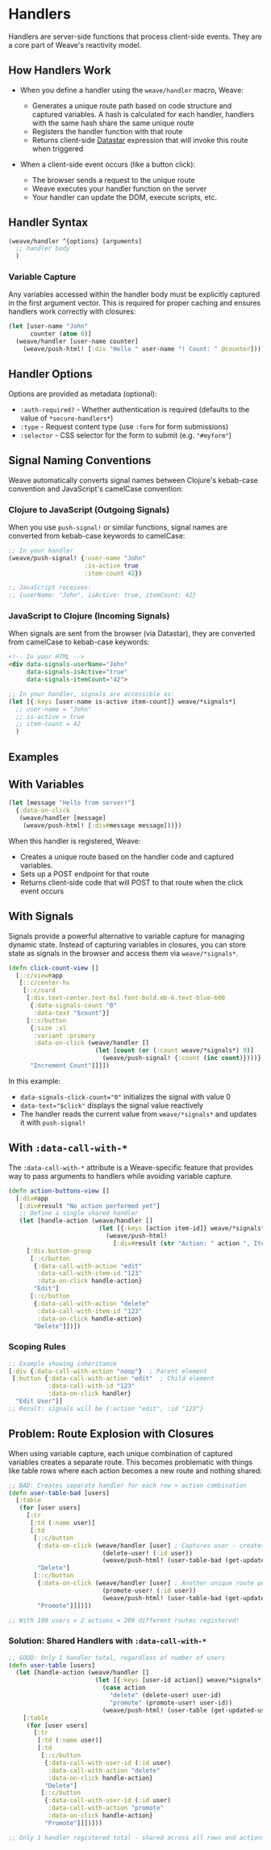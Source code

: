 # Handlers

Handlers are server-side functions that process client-side
events. They are a core part of Weave's reactivity model.

## How Handlers Work

- When you define a handler using the `weave/handler` macro, Weave:
    - Generates a unique route path based on code structure and
      captured variables. A hash is calculated for each handler,
      handlers with the same hash share the same unique route
    - Registers the handler function with that route
    - Returns client-side [Datastar](https://data-star.dev/)
      expression that will invoke this route when triggered

- When a client-side event occurs (like a button click):
    - The browser sends a request to the unique route
    - Weave executes your handler function on the server
    - Your handler can update the DOM, execute scripts, etc.

## Handler Syntax

```clojure
(weave/handler ^{options} [arguments]
  ;; handler body
  )
```

### Variable Capture

Any variables accessed within the handler body must be explicitly
captured in the first argument vector. This is required for proper
caching and ensures handlers work correctly with closures:

```clojure
(let [user-name "John"
      counter (atom 0)]
  (weave/handler [user-name counter]
    (weave/push-html! [:div "Hello " user-name "! Count: " @counter])))
```

## Handler Options

Options are provided as metadata (optional):

- `:auth-required?` - Whether authentication is required (defaults to
  the value of `*secure-handlers*`)
- `:type` - Request content type (use `:form` for form submissions)
- `:selector` - CSS selector for the form to submit (e.g. `"#myform"`)

## Signal Naming Conventions

Weave automatically converts signal names between Clojure's kebab-case
convention and JavaScript's camelCase convention:

### Clojure to JavaScript (Outgoing Signals)

When you use `push-signal!` or similar functions, signal names are
converted from kebab-case keywords to camelCase:

```clojure
;; In your handler
(weave/push-signal! {:user-name "John"
                     :is-active true
                     :item-count 42})

;; JavaScript receives:
;; {userName: "John", isActive: true, itemCount: 42}
```

### JavaScript to Clojure (Incoming Signals)

When signals are sent from the browser (via Datastar), they are
converted from camelCase to kebab-case keywords:

```html
<!-- In your HTML -->
<div data-signals-userName="John"
     data-signals-isActive="true"
     data-signals-itemCount="42">
```

```clojure
;; In your handler, signals are accessible as:
(let [{:keys [user-name is-active item-count]} weave/*signals*]
  ;; user-name = "John"
  ;; is-active = true
  ;; item-count = 42
  )
```

## Examples

## With Variables

```clojure
(let [message "Hello from server!"]
  {:data-on-click
   (weave/handler [message]
    (weave/push-html! [:div#message message]))})
```

When this handler is registered, Weave:

 - Creates a unique route based on the handler code and captured
   variables.
 - Sets up a POST endpoint for that route
 - Returns client-side code that will POST to that route when the
   click event occurs

## With Signals

Signals provide a powerful alternative to variable capture for
managing dynamic state. Instead of capturing variables in closures,
you can store state as signals in the browser and access them via
`weave/*signals*`.

```clojure
(defn click-count-view []
  [::c/view#app
   [::c/center-hv
    [::c/card
     [:div.text-center.text-6xl.font-bold.mb-6.text-blue-600
      {:data-signals-count "0"
       :data-text "$count"}]
     [::c/button
      {:size :xl
       :variant :primary
       :data-on-click (weave/handler []
                        (let [count (or (:count weave/*signals*) 0)]
                          (weave/push-signal! {:count (inc count)})))}
      "Increment Count"]]]])
```

In this example:

- `data-signals-click-count="0"` initializes the signal with value 0
- `data-text="$click"` displays the signal value reactively
- The handler reads the current value from `weave/*signals*` and
  updates it with `push-signal!`

## With `:data-call-with-*`

The `:data-call-with-*` attribute is a Weave-specific feature that
provides way to pass arguments to handlers while avoiding variable
capture.

```clojure
(defn action-buttons-view []
  [:div#app
   [:div#result "No action performed yet"]
   ;; Define a single shared handler
   (let [handle-action (weave/handler []
                         (let [{:keys [action item-id]} weave/*signals*]
                           (weave/push-html!
                             [:div#result (str "Action: " action ", Item: " item-id)])))]
     [:div.button-group
      [::c/button
       {:data-call-with-action "edit"
        :data-call-with-item-id "123"
        :data-on-click handle-action}
       "Edit"]
      [::c/button
       {:data-call-with-action "delete"
        :data-call-with-item-id "123"
        :data-on-click handle-action}
       "Delete"]])])
```

### Scoping Rules

```clojure
;; Example showing inheritance
[:div {:data-call-with-action "noop"}  ; Parent element
 [:button {:data-call-with-action "edit"  ; Child element
           :data-call-with-id "123"
           :data-on-click handler}
  "Edit User"]]
;; Result: signals will be {:action "edit", :id "123"}
```

## Problem: Route Explosion with Closures

When using variable capture, each unique combination of captured
variables creates a separate route. This becomes problematic with
things like table rows where each action becomes a new route and
nothing shared:

```clojure
;; BAD: Creates separate handler for each row × action combination
(defn user-table-bad [users]
  [:table
   (for [user users]
     [:tr
      [:td (:name user)]
      [:td
       [::c/button
        {:data-on-click (weave/handler [user] ; Captures user - creates unique route!
                          (delete-user! (:id user))
                          (weave/push-html! (user-table-bad (get-updated-users))))}
        "Delete"]
       [::c/button
        {:data-on-click (weave/handler [user] ; Another unique route per user!
                          (promote-user! (:id user))
                          (weave/push-html! (user-table-bad (get-updated-users))))}
        "Promote"]]])])

;; With 100 users × 2 actions = 200 different routes registered!
```

### Solution: Shared Handlers with `:data-call-with-*`

```clojure
;; GOOD: Only 1 handler total, regardless of number of users
(defn user-table [users]
  (let [handle-action (weave/handler []
                        (let [{:keys [user-id action]} weave/*signals*]
                          (case action
                            "delete" (delete-user! user-id)
                            "promote" (promote-user! user-id))
                          (weave/push-html! (user-table (get-updated-users)))))]
    [:table
     (for [user users]
       [:tr
        [:td (:name user)]
        [:td
         [::c/button
          {:data-call-with-user-id (:id user)
           :data-call-with-action "delete"
           :data-on-click handle-action}
          "Delete"]
         [::c/button
          {:data-call-with-user-id (:id user)
           :data-call-with-action "promote"
           :data-on-click handle-action}
          "Promote"]]])]))

;; Only 1 handler registered total - shared across all rows and actions!
```
